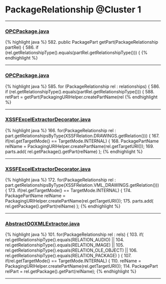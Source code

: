 # PackageRelationship @Cluster 1

***

### [OPCPackage.java](https://searchcode.com/codesearch/view/97406292/)
{% highlight java %}
582. public PackagePart getPart(PackageRelationship partRel) {
586.     if (rel.getRelationshipType().equals(partRel.getRelationshipType())) {
{% endhighlight %}

***

### [OPCPackage.java](https://searchcode.com/codesearch/view/97406292/)
{% highlight java %}
585. for (PackageRelationship rel : relationships) {
586.   if (rel.getRelationshipType().equals(partRel.getRelationshipType())) {
588.       retPart = getPart(PackagingURIHelper.createPartName(rel
{% endhighlight %}

***

### [XSSFExcelExtractorDecorator.java](https://searchcode.com/codesearch/view/111785572/)
{% highlight java %}
166. for(PackageRelationship rel : part.getRelationshipsByType(XSSFRelation.DRAWINGS.getRelation())) {
167.    if(rel.getTargetMode() == TargetMode.INTERNAL) {
168.       PackagePartName relName = PackagingURIHelper.createPartName(rel.getTargetURI());
169.       parts.add( rel.getPackage().getPart(relName) );
{% endhighlight %}

***

### [XSSFExcelExtractorDecorator.java](https://searchcode.com/codesearch/view/111785572/)
{% highlight java %}
172. for(PackageRelationship rel : part.getRelationshipsByType(XSSFRelation.VML_DRAWINGS.getRelation())) {
173.    if(rel.getTargetMode() == TargetMode.INTERNAL) {
174.       PackagePartName relName = PackagingURIHelper.createPartName(rel.getTargetURI());
175.       parts.add( rel.getPackage().getPart(relName) );
{% endhighlight %}

***

### [AbstractOOXMLExtractor.java](https://searchcode.com/codesearch/view/111785571/)
{% highlight java %}
101. for(PackageRelationship rel : rels) {
103.    if( rel.getRelationshipType().equals(RELATION_AUDIO) ||
104.        rel.getRelationshipType().equals(RELATION_IMAGE) ||
105.        rel.getRelationshipType().equals(RELATION_OLE_OBJECT) ||
106.        rel.getRelationshipType().equals(RELATION_PACKAGE) ) {
107.       if(rel.getTargetMode() == TargetMode.INTERNAL) {
110.             relName = PackagingURIHelper.createPartName(rel.getTargetURI());
114.          PackagePart relPart = rel.getPackage().getPart(relName);
{% endhighlight %}

***

